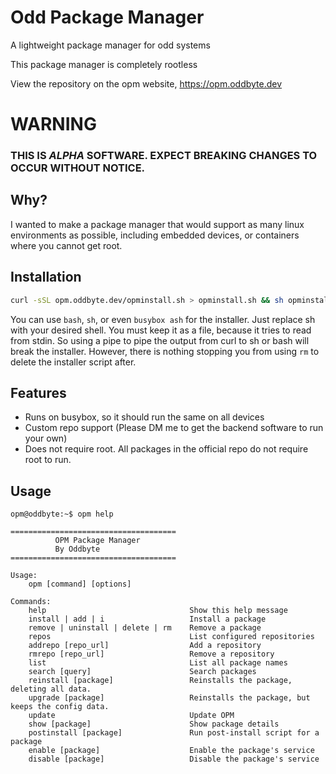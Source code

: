 # Odd Package Manager
A lightweight package manager for odd systems

This package manager is completely rootless

View the repository on the opm website, https://opm.oddbyte.dev

# WARNING
### THIS IS *ALPHA* SOFTWARE. EXPECT BREAKING CHANGES TO OCCUR WITHOUT NOTICE.

## Why?
I wanted to make a package manager that would support as many linux environments as possible, including embedded devices, or containers where you cannot get root.
## Installation
```bash
curl -sSL opm.oddbyte.dev/opminstall.sh > opminstall.sh && sh opminstall.sh
```
You can use `bash`, `sh`, or even `busybox ash` for the installer. Just replace sh with your desired shell.
You must keep it as a file, because it tries to read from stdin. So using a pipe to pipe the output from curl to sh or bash will break the installer. However, there is nothing stopping you from using `rm` to delete the installer script after.

## Features
- Runs on busybox, so it should run the same on all devices
- Custom repo support (Please DM me to get the backend software to run your own)
- Does not require root. All packages in the official repo do not require root to run.

## Usage
```
opm@oddbyte:~$ opm help
‏
‏=====================================
‏          OPM Package Manager
‏          By Oddbyte
‏=====================================
‏
‏Usage:
‏    opm [command] [options]
‏
‏Commands:
‏    help                                Show this help message
‏    install | add | i                   Install a package
‏    remove | uninstall | delete | rm    Remove a package
‏    repos                               List configured repositories
‏    addrepo [repo_url]                  Add a repository
‏    rmrepo [repo_url]                   Remove a repository
‏    list                                List all package names
‏    search [query]                      Search packages
‏    reinstall [package]                 Reinstalls the package, deleting all data.
‏    upgrade [package]                   Reinstalls the package, but keeps the config data.
‏    update                              Update OPM
‏    show [package]                      Show package details
‏    postinstall [package]               Run post-install script for a package
‏    enable [package]                    Enable the package's service
‏    disable [package]                   Disable the package's service
```
